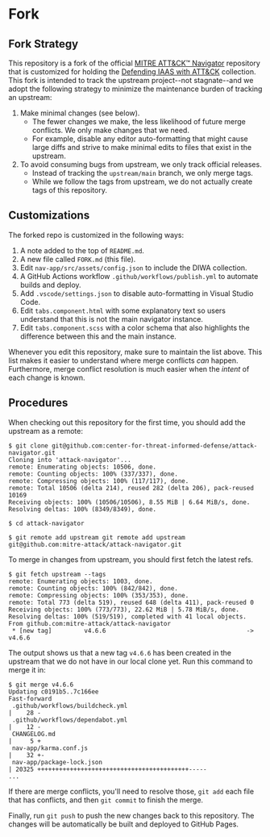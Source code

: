 # Fork

## Fork Strategy

This repository is a fork of the official [MITRE ATT&CK™️
Navigator](https://github.com/mitre-attack/attack-navigator) repository that is
customized for holding the [Defending IAAS with
ATT&CK](https://github.com/center-for-threat-informed-defense/defending-iaas-with-attack)
collection. This fork is intended to track the upstream project--not stagnate--and we adopt the following
strategy to minimize the maintenance burden of tracking an upstream:

1. Make minimal changes (see below).
   * The fewer changes we make, the less likelihood of future merge conflicts.
     We only make changes that we need.
   * For example, disable any editor auto-formatting that might cause large
     diffs and strive to make minimal edits to files that exist in the upstream.
2. To avoid consuming bugs from upstream, we only track official releases.
   * Instead of tracking the `upstream/main` branch, we only merge tags.
   * While we follow the tags from upstream, we do not actually create tags of
     this repository.

## Customizations

The forked repo is customized in the following ways:

1. A note added to the top of `README.md`.
2. A new file called `FORK.md` (this file).
3. Edit `nav-app/src/assets/config.json` to include the DIWA collection.
4. A GitHub Actions workflow `.github/workflows/publish.yml` to automate builds
   and deploy.
5. Add `.vscode/settings.json` to disable auto-formatting in Visual Studio Code.
6. Edit `tabs.component.html` with some explanatory text so users understand
   that this is not the main navigator instance.
7. Edit `tabs.component.scss` with a color schema that also highlights the
   difference between this and the main instance.

Whenever you edit this repository, make sure to maintain the list above. This
list makes it easier to understand where merge conflicts *can* happen.
Furthermore, merge conflict resolution is much easier when the *intent* of each
change is known.

## Procedures

When checking out this repository for the first time, you should add the upstream
as a remote:

```
$ git clone git@github.com:center-for-threat-informed-defense/attack-navigator.git
Cloning into 'attack-navigator'...
remote: Enumerating objects: 10506, done.
remote: Counting objects: 100% (337/337), done.
remote: Compressing objects: 100% (117/117), done.
remote: Total 10506 (delta 214), reused 282 (delta 206), pack-reused 10169
Receiving objects: 100% (10506/10506), 8.55 MiB | 6.64 MiB/s, done.
Resolving deltas: 100% (8349/8349), done.

$ cd attack-navigator

$ git remote add upstream git remote add upstream git@github.com:mitre-attack/attack-navigator.git
```

To merge in changes from upstream, you should first fetch the latest refs.

```
$ git fetch upstream --tags
remote: Enumerating objects: 1003, done.
remote: Counting objects: 100% (842/842), done.
remote: Compressing objects: 100% (353/353), done.
remote: Total 773 (delta 519), reused 648 (delta 411), pack-reused 0
Receiving objects: 100% (773/773), 22.62 MiB | 5.78 MiB/s, done.
Resolving deltas: 100% (519/519), completed with 41 local objects.
From github.com:mitre-attack/attack-navigator
 * [new tag]         v4.6.6                                       -> v4.6.6
```

The output shows us that a new tag `v4.6.6` has been created in the upstream
that we do not have in our local clone yet. Run this command to merge it in:

```
$ git merge v4.6.6
Updating c0191b5..7c166ee
Fast-forward
 .github/workflows/buildcheck.yml                                                |    28 -
 .github/workflows/dependabot.yml                                                |    12 -
 CHANGELOG.md                                                                    |     5 +
 nav-app/karma.conf.js                                                           |    32 +-
 nav-app/package-lock.json                                                       | 20325 ++++++++++++++++++++++++++++++++++++++++++-----
...
```

If there are merge conflicts, you'll need to resolve those, `git add` each file
that has conflicts, and then `git commit` to finish the merge.

Finally, run `git push` to push the new changes back to this repository. The
changes will be automatically be built and deployed to GitHub Pages.
